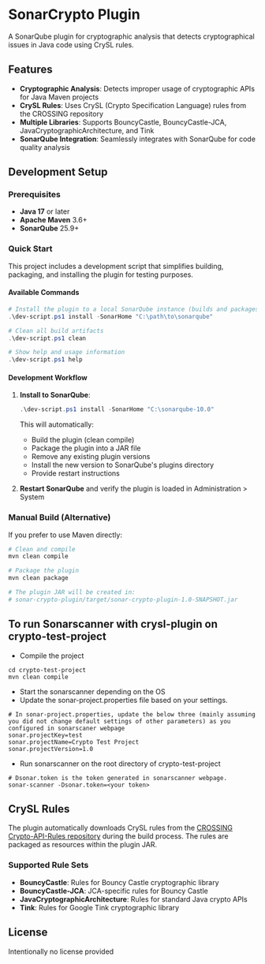# SonarCrypto Plugin

A SonarQube plugin for cryptographic analysis that detects cryptographical issues in Java code using CrySL rules.

## Features

- **Cryptographic Analysis**: Detects improper usage of cryptographic APIs for Java Maven projects
- **CrySL Rules**: Uses CrySL (Crypto Specification Language) rules from the CROSSING repository
- **Multiple Libraries**: Supports BouncyCastle, BouncyCastle-JCA, JavaCryptographicArchitecture, and Tink
- **SonarQube Integration**: Seamlessly integrates with SonarQube for code quality analysis

## Development Setup

### Prerequisites

- **Java 17** or later
- **Apache Maven** 3.6+
- **SonarQube** 25.9+


### Quick Start

This project includes a development script that simplifies building, packaging, and installing the plugin for testing purposes.

#### Available Commands

```powershell
# Install the plugin to a local SonarQube instance (builds and packages automatically)
.\dev-script.ps1 install -SonarHome "C:\path\to\sonarqube"

# Clean all build artifacts
.\dev-script.ps1 clean

# Show help and usage information
.\dev-script.ps1 help
```

#### Development Workflow

1. **Install to SonarQube**:
   ```powershell
   .\dev-script.ps1 install -SonarHome "C:\sonarqube-10.0"
   ```
   This will automatically:
   - Build the plugin (clean compile)
   - Package the plugin into a JAR file
   - Remove any existing plugin versions
   - Install the new version to SonarQube's plugins directory
   - Provide restart instructions

2. **Restart SonarQube** and verify the plugin is loaded in Administration > System

### Manual Build (Alternative)

If you prefer to use Maven directly:

```bash
# Clean and compile
mvn clean compile

# Package the plugin
mvn clean package

# The plugin JAR will be created in:
# sonar-crypto-plugin/target/sonar-crypto-plugin-1.0-SNAPSHOT.jar
```

## To run Sonarscanner with crysl-plugin on crypto-test-project
- Compile the project
```shell
cd crypto-test-project
mvn clean compile
```

- Start the sonarscanner depending on the OS
- Update the sonar-project.properties file based on your settings.
```shell
# In sonar-project.properties, update the below three (mainly assuming you did not change default settings of other parameters) as you configured in sonarscaner webpage
sonar.projectKey=test
sonar.projectName=Crypto Test Project
sonar.projectVersion=1.0
```

- Run sonarscanner on the root directory of crypto-test-project
```shell
# Dsonar.token is the token generated in sonarscanner webpage.
sonar-scanner -Dsonar.token=<your token>
```

## CrySL Rules

The plugin automatically downloads CrySL rules from the [CROSSING Crypto-API-Rules repository](https://github.com/CROSSINGTUD/Crypto-API-Rules) during the build process. The rules are packaged as resources within the plugin JAR.

### Supported Rule Sets

- **BouncyCastle**: Rules for Bouncy Castle cryptographic library
- **BouncyCastle-JCA**: JCA-specific rules for Bouncy Castle
- **JavaCryptographicArchitecture**: Rules for standard Java crypto APIs
- **Tink**: Rules for Google Tink cryptographic library

## License

Intentionally no license provided